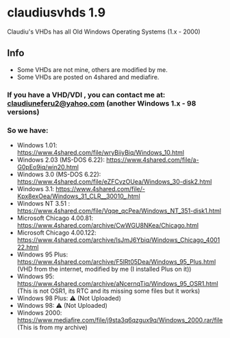 # claudiusvhds 1.9
Claudiu's VHDs has all Old Windows Operating Systems (1.x - 2000)
## Info
- Some VHDs are not mine, others are modified by me.
- Some VHDs are posted on 4shared and mediafire.
### If you have a VHD/VDI , you can contact me at: claudiuneferu2@yahoo.com (another Windows 1.x - 98 versions)

### So we have:
- Windows 1.01: https://www.4shared.com/file/wryBiiyBiq/Windows_10.html
- Windows 2.03 (MS-DOS 6.22): https://www.4shared.com/file/a-G0pEo9iq/win20.html
- Windows 3.0 (MS-DOS 6.22): https://www.4shared.com/file/eZFCvzOUea/Windows_30-disk2.html
- Windows 3.1: https://www.4shared.com/file/-Kpx8exOea/Windows_31_CLR__30010_.html
- Windows NT 3.51 : https://www.4shared.com/file/Vqqe_qcPea/Windows_NT_351-disk1.html
- Microsoft Chicago 4.00.81: https://www.4shared.com/archive/CwWGU8NKea/Chicago.html
- Microsoft Chicago 4.00.122: https://www.4shared.com/archive/IsJmJ6Ybiq/Windows_Chicago_400122.html
- Windows 95 Plus: https://www.4shared.com/archive/F5lRt05Dea/Windows_95_Plus.html (VHD from the internet, modified by me (I installed Plus on it))
- Windows 95: https://www.4shared.com/archive/aNcernqTiq/Windows_95_OSR1.html (This is not OSR1, its RTC and its missing some files but it works)
- Windows 98 Plus: ⚠️ (Not Uploaded)
- Windows 98: ⚠️ (Not Uploaded)
- Windows 2000: https://www.mediafire.com/file/j9sta3q6qzgux9q/Windows_2000.rar/file (This is from my archive)



